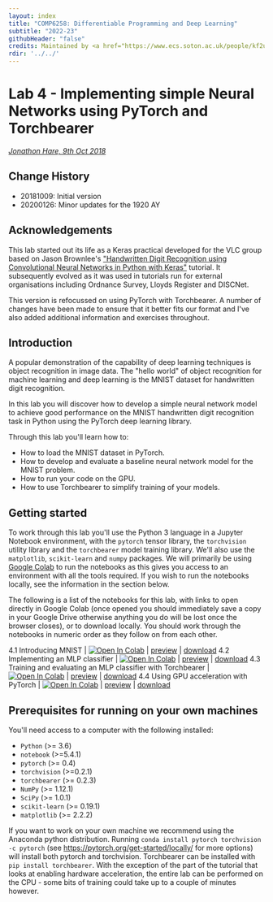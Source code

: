 ```yaml
---
layout: index
title: "COMP6258: Differentiable Programming and Deep Learning"
subtitle: "2022-23"
githubHeader: "false"
credits: Maintained by <a href="https://www.ecs.soton.ac.uk/people/kf2u17">Dr Kate Farrahi</a> &amp; <a href="http://www.ecs.soton.ac.uk/people/jsh2">Dr Jonathon Hare</a>.
rdir: '../../'
---
```


# Lab 4 - Implementing simple Neural Networks using PyTorch and Torchbearer

_[Jonathon Hare, 9th Oct 2018](https://github.com/ecs-vlc/COMP6248)_

## Change History

- 20181009: Initial version
- 20200126: Minor updates for the 1920 AY

## Acknowledgements

This lab started out its life as a Keras practical developed for the VLC group based on Jason Brownlee's ["Handwritten Digit Recognition using Convolutional Neural Networks in Python with Keras"](http://machinelearningmastery.com/handwritten-digit-recognition-using-convolutional-neural-networks-python-keras/) tutorial. It subsequently evolved as it was used in tutorials run for external organisations including Ordnance Survey, Lloyds Register and DISCNet. 

This version is refocussed on using PyTorch with Torchbearer. A number of changes have been made to ensure that it better fits our format and I've also added additional information and exercises throughout. 

## Introduction

A popular demonstration of the capability of deep learning techniques is object recognition in image data. The "hello world" of object recognition for machine learning and deep learning is the MNIST dataset for handwritten digit recognition.

In this lab you will discover how to develop a simple neural network model to achieve good performance on the MNIST handwritten digit recognition task in Python using the PyTorch deep learning library.

Through this lab you'll learn how to:

* How to load the MNIST dataset in PyTorch.
* How to develop and evaluate a baseline neural network model for the MNIST problem.
* How to run your code on the GPU.
* How to use Torchbearer to simplify training of your models.

## Getting started

To work through this lab you'll use the Python 3 language in a Jupyter Notebook environment, with the `pytorch` tensor library, the `torchvision` utility library and the `torchbearer` model training library. We'll also use the `matplotlib`, `scikit-learn` and `numpy` packages. We will primarily be using [Google Colab](http://colab.research.google.com/) to run the notebooks as this gives you access to an environment with all the tools required. If you wish to run the notebooks locally, see the information in the section below.

The following is a list of the notebooks for this lab, with links to open directly in Google Colab (once opened you should immediately save a copy in your Google Drive otherwise anything you do will be lost once the browser closes), or to download locally. You should work through the notebooks in numeric order as they follow on from each other. 


4.1 Introducing MNIST | [![Open In Colab](https://colab.research.google.com/assets/colab-badge.svg)](https://colab.research.google.com/github/ecs-vlc/COMP6248/blob/master/docs/labs/lab4/4_1_MNIST.ipynb) | [preview](https://github.com/ecs-vlc/COMP6248/blob/master/docs/labs/lab4/4_1_MNIST.ipynb) | [download](https://raw.githubusercontent.com/ecs-vlc/COMP6248/master/docs/labs/lab4/4_1_MNIST.ipynb)
4.2 Implementing an MLP classifier | [![Open In Colab](https://colab.research.google.com/assets/colab-badge.svg)](https://colab.research.google.com/github/ecs-vlc/COMP6248/blob/master/docs/labs/lab4/4_2_MLP.ipynb) | [preview](https://github.com/ecs-vlc/COMP6248/blob/master/docs/labs/lab4/4_2_MLP.ipynb) | [download](https://raw.githubusercontent.com/ecs-vlc/COMP6248/master/docs/labs/lab4/4_2_MLP.ipynb)
4.3 Training and evaluating an MLP classifier with Torchbearer | [![Open In Colab](https://colab.research.google.com/assets/colab-badge.svg)](https://colab.research.google.com/github/ecs-vlc/COMP6248/blob/master/docs/labs/lab4/4_3_Torchbearer.ipynb) | [preview](https://github.com/ecs-vlc/COMP6248/blob/master/docs/labs/lab4/4_3_Torchbearer.ipynb) | [download](https://raw.githubusercontent.com/ecs-vlc/COMP6248/master/docs/labs/lab4/4_3_Torchbearer.ipynb)
4.4 Using GPU acceleration with PyTorch | [![Open In Colab](https://colab.research.google.com/assets/colab-badge.svg)](https://colab.research.google.com/github/ecs-vlc/COMP6248/blob/master/docs/labs/lab4/4_4_GPU.ipynb) | [preview](https://github.com/ecs-vlc/COMP6248/blob/master/docs/labs/lab4/4_4_GPU.ipynb) | [download](https://raw.githubusercontent.com/ecs-vlc/COMP6248/master/docs/labs/lab4/4_4_GPU.ipynb)


## Prerequisites for running on your own machines

You'll need access to a computer with the following installed:

- `Python` (>= 3.6)
- `notebook` (>=5.4.1)
- `pytorch` (>= 0.4)
- `torchvision` (>=0.2.1)
- `torchbearer` (>= 0.2.3)
- `NumPy` (>= 1.12.1)
- `SciPy` (>= 1.0.1)
- `scikit-learn` (>= 0.19.1)
- `matplotlib` (>= 2.2.2)

If you want to work on your own machine we recommend using the Anaconda python distribution. Running `conda install pytorch torchvision -c pytorch` (see https://pytorch.org/get-started/locally/ for more options) will install both pytorch and torchvision. Torchbearer can be installed with `pip install torchbearer`. With the exception of the part of the tutorial that looks at enabling hardware acceleration, the entire lab can be performed on the CPU - some bits of training could take up to a couple of minutes however.